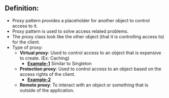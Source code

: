 ## Definition:
- Proxy pattern provides a placeholder for another object 
to control access to it.
- Proxy pattern is used to solve access related problems.
- The proxy class look like the other object (that it is controlling
access to) for the client.
- Type of proxy:   
    - **Virtual proxy**: Used to control access to an object
     that is expensive to create. (Ex: Caching)
        - **[Example-1](https://github.com/sriram-ponangi/DesignPatternsPractice/tree/master/src/structural/proxy/example1)** Similar to Singleton
    - **Protection proxy**: Used to control access to an object
    based on the access rights of the client.
        - **[Example-2](https://github.com/sriram-ponangi/DesignPatternsPractice/tree/master/src/structural/proxy/example2)**
    - **Remote proxy**: To interact with an object or something that 
    is outside of the application.
